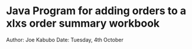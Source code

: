 # Java Program for adding orders to a xlxs order summary workbook


Author: Joe Kabubo
Date: Tuesday, 4th October